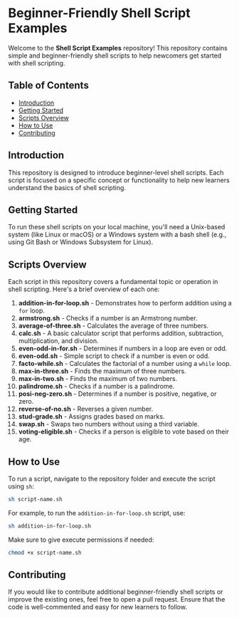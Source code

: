 
# Beginner-Friendly Shell Script Examples

Welcome to the **Shell Script Examples** repository! This repository contains simple and beginner-friendly shell scripts to help newcomers get started with shell scripting.

## Table of Contents

- [Introduction](#introduction)
- [Getting Started](#getting-started)
- [Scripts Overview](#scripts-overview)
- [How to Use](#how-to-use)
- [Contributing](#contributing)

## Introduction

This repository is designed to introduce beginner-level shell scripts. Each script is focused on a specific concept or functionality to help new learners understand the basics of shell scripting.

## Getting Started

To run these shell scripts on your local machine, you'll need a Unix-based system (like Linux or macOS) or a Windows system with a bash shell (e.g., using Git Bash or Windows Subsystem for Linux).

## Scripts Overview

Each script in this repository covers a fundamental topic or operation in shell scripting. Here's a brief overview of each one:

1. **addition-in-for-loop.sh** - Demonstrates how to perform addition using a `for` loop.
2. **armstrong.sh** - Checks if a number is an Armstrong number.
3. **average-of-three.sh** - Calculates the average of three numbers.
4. **calc.sh** - A basic calculator script that performs addition, subtraction, multiplication, and division.
5. **even-odd-in-for.sh** - Determines if numbers in a loop are even or odd.
6. **even-odd.sh** - Simple script to check if a number is even or odd.
7. **facto-while.sh** - Calculates the factorial of a number using a `while` loop.
8. **max-in-three.sh** - Finds the maximum of three numbers.
9. **max-in-two.sh** - Finds the maximum of two numbers.
10. **palindrome.sh** - Checks if a number is a palindrome.
11. **posi-neg-zero.sh** - Determines if a number is positive, negative, or zero.
12. **reverse-of-no.sh** - Reverses a given number.
13. **stud-grade.sh** - Assigns grades based on marks.
14. **swap.sh** - Swaps two numbers without using a third variable.
15. **voting-eligible.sh** - Checks if a person is eligible to vote based on their age.

## How to Use

To run a script, navigate to the repository folder and execute the script using `sh`:

```bash
sh script-name.sh
```

For example, to run the `addition-in-for-loop.sh` script, use:

```bash
sh addition-in-for-loop.sh
```

Make sure to give execute permissions if needed:

```bash
chmod +x script-name.sh
```

## Contributing

If you would like to contribute additional beginner-friendly shell scripts or improve the existing ones, feel free to open a pull request. Ensure that the code is well-commented and easy for new learners to follow.


